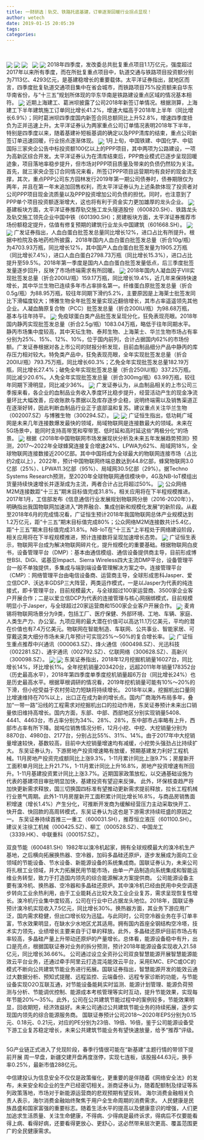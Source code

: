 ```yaml
---
title: 一财研选｜轨交、铁路托底基建，订单逐渐回暖行业拐点显现！
author: wetech
date: 2019-01-15 20:05:39
tags: 
categories: 
---
```

 
<!-- more -->
<img align="center" border="0" src="https://imgcdn.yicai.com/uppics/images/2019/01/ba4621aeea20249219215986272a0ab5.jpg" />
<img align="center" border="0" src="https://imgcdn.yicai.com/uppics/images/2019/01/815bb91fadafde60f3ca73f60dc4ab13.jpg" />

<img align="center" border="0" src="https://imgcdn.yicai.com/uppics/images/2019/01/1f8b76c852e010ecdaad4c3da2ad733b.jpg" />
 
<img align="center" border="0" src="https://imgcdn.yicai.com/uppics/images/2019/01/57d1728073284c470c35c54603a94272.jpg" />

<img align="center" border="0" src="https://imgcdn.yicai.com/uppics/images/2019/01/2781d5e5ce4db478507c99e07ece9f31.jpg" />
2018年四季度，发改委总共批复重点项目1.1万亿元，强度超过2017年以来所有季度，而在所批复重点项目中，轨道交通与铁路项目投资额分别为7113亿、4293亿元，是基建稳增长的重要载体。太平洋证券指出，就地区而言，四季度批复轨道交通项目集中在省会城市，而铁路项目75%投资额来自华东华南省份，与“十三五”规划所体现的华东华南是铁路建设重点区域的情况基本相符。
<img align="center" border="0" src="https://imgcdn.yicai.com/uppics/images/2019/01/acf5f1ff0a75180bdc3c3aa0dc9a9787.jpg" />
近期上海建工、葛洲坝披露了公司2018年新签订单情况。根据测算，上海建工下半年建筑施工订单同比增长41.2%，增速大幅高于2018年上半年（同比增长6.9%）；同时葛洲坝四季度国内新签合同总额同比上升52.8%，增速四季度扭负为正并迅速上升。太平洋证券认为两家重点公司订单情况表明2018年下半年，特别是四季度以来，随着基建补短板基调的确定以及PPP清库的结束，重点公司新签订单迅速回暖，行业拐点逐渐体现。
<img align="center" border="0" src="https://imgcdn.yicai.com/uppics/images/2019/01/55a82ca8b4032b0b40e1216cf3a06c63.jpg" />
1月上旬，中国铁建、中国化学、中铝国际三家央企公告中标投资额100亿以上的PPP项目，其中两项为公路建设，一项为高新区综合开发。太平洋证券认为在清库结束后，PPP商业模式已逐步呈现回暖迹象，项目落地率稳步提升，但市场对PPP项目质量及带来的负债仍然较为关注。首先，就三家央企签订合同情况来看，所签订PPP项目运营期均有良好的现金流支撑，其次，重点PPP公司东方园林发行2019年第一期公司债券时，债券期限仅为两年，并且在第一年末追加回售权利，而太平洋证券认为上述条款体现了投资者对公司PPP项目现金流质量以及PPP投资增加公司负债的担忧。同时，也注意到了PPP单个项目投资额逐渐增大，这也将有利于资金实力更加雄厚的龙头企业。
<img align="center" border="0" src="https://imgcdn.yicai.com/uppics/images/2019/01/8de7d28ab2058eaf7d5b49f7eff86e5a.jpg" />
基建板块方面，太平洋证券推荐轨交施工龙头隧道股份（600820.SH）、铁路龙头及轨交施工领先企业中国中铁（601390.SH）；房建板块方面，太平洋证券推荐市场份额稳定提升，估值有修复预期的建筑行业龙头中国建筑（601668.SH）。
<img align="center" border="0" src="https://imgcdn.yicai.com/uppics/images/2019/01/f0cc8d495f50ea468f0945fc76c8f54b.jpg" />

<img align="center" border="0" src="https://imgcdn.yicai.com/uppics/images/2019/01/f9726186469eaa525e234b3db96cf520.jpg" />
广发证券指出，人血白蛋白批签发总量同比增长12%，进口占比有所提升。根据中检院及各地药检所披露，2018年国内人血白蛋白批签发总量（折合10g/瓶）为4703.93万瓶，同比增长12%，其中国产人血白蛋白批签发量为1905.2万瓶（同比增长7.4%），进口人血白蛋白2798.73万瓶（同比增长15.3%），进口占比提升至59.5%。2018年第一季度是国内人血白蛋白批签发量低点，后三季度批签发量逐步回升，反映了市场终端需求有所回暖。
<img align="center" border="0" src="https://imgcdn.yicai.com/uppics/images/2019/01/eb5b9df22989536f1eb3f7ade482a4a4.jpg" />
2018年国内人凝血因子VIII实现批签发总量（折合200IU/瓶）159.17万瓶，同比增长19.4%，近几年来保持快速增长，其中华兰生物已连续多年市占率排名第一。纤维蛋白原批签发总量（折合0.5g/瓶）为88.95万瓶，较往年同期下滑约5.2%，主要原因是上海莱士批签发同比下滑幅度较大；博雅生物全年批签发量实现近翻倍增长，其市占率遥遥领先其他企业。人凝血酶原复合物（PCC）批签发总量（折合200IU/瓶）为98.68万瓶，基本与往年持平。
<img align="center" border="0" src="https://imgcdn.yicai.com/uppics/images/2019/01/c375d4b66cd226f4a3b045f52b96342d.jpg" />
免疫球蛋白类产品批签发呈现分化，狂免表现亮眼。2018年国内静丙实现批签发总量（折合2.5g/瓶）1083.04万瓶，略低于往年同期水平。静丙市场集中度较高，其中天坛生物、泰邦生物、上海莱士、华兰生物市场占有率分别为25%、15%、12%、10%，位于国内前列，合计占据国内62%的市场份额。广发证券根据对各上市公司的财报分析发现，目前血制品细分产品中静丙的库存压力相对较大。特免类产品中，狂免表现亮眼，全年实现批签发总量（折合200IU/瓶）793.75万瓶，同比增长60.3%；乙免全年实现批签发总量182.19万瓶，同比增长27.4%；破免全年实现批签发总量（折合250IU/瓶）337.25万瓶，同比减少20.6%。人免全年实现批签发总量（折合300mg/瓶）63.99万瓶，较往年同期下滑明显，同比减少36%。
<img align="center" border="0" src="https://imgcdn.yicai.com/uppics/images/2019/01/f2446e2867076149d3dedd280718283e.jpg" />
广发证券认为，从血制品相关的上市公司三季报来看，各企业的血制品业务收入季度环比稳步提升，经营活动产生的现金净流量环比大幅改善，应收账款与票据以及库存逐步企稳，说明终端需以及销售渠道正在逐渐好转，因此判断血制品行业正于底部温和复苏。建议重点关注华兰生物（002007.SZ）与博雅生物（300294.SZ）。
<img align="center" border="0" src="https://imgcdn.yicai.com/uppics/images/2019/01/b73cdd0972f638b8963ce19620ef0b95.jpg" />

<img align="center" border="0" src="https://imgcdn.yicai.com/uppics/images/2019/01/bc77d3192d1cc9ae965e7d06229808d0.jpg" />
广证恒生指出，低功耗广域网是未来几年连接数爆发最快的领域，局域物联网是连接数最大的领域。未来在5G场景中，能同时支持高带宽和窄带宽、低时延和高时延这些“两极分化”的场景。
<img align="center" border="0" src="https://imgcdn.yicai.com/uppics/images/2019/01/64dc1821368e81ffc32eb3be3a8a70dd.jpg" />
根据《2018年中国物联网市场发展现状分析及未来五年发展趋势预测》预测，2017～2022年全球蜂窝连接复合增速24%、LPWA为62%、局域网18%，全球物联网连接数接近200亿部。其中中国将成为全球最大的物联网连接市场（占比约2成以上），2022年，预计中国物联网终端总数达到44.8亿部，蜂窝物联网3.0亿部（25%）、LPWA11.3亿部（95%）、局域网30.5亿部（29%）。据Techno Systems Research预测，至2020年全球物联网通信模块中，4G及NB-IoT模组出货量持续快速增长并逐渐成为主流，两者合计占比将超过50%。
<img align="center" border="0" src="https://imgcdn.yicai.com/uppics/images/2019/01/af03e31bcddda2d547d68f34024a5580.jpg" />
公众网络M2M连接数距“十三五”期末目标值完成31.8%，相关应用将在下半程规模推进。2017年1月，工信部发布《信息通信行业发展规划物联网分册（2016-2020年）》，明确指出我国物联网加速进入“跨界融合、集成创新和规模化发展”的新阶段。从截至2018年6月的完成情况看，广证恒生预计2018年我国物联网总体产业规模达到1.2万亿元，距“十三五”期末目标值完成80%；公众网络M2M连接数共计5.4亿，距“十三五”期末目标值完成31.8%。NB-IoT在“十三五”上半程处于网络建设阶段，相关应用将在下半程规模推进，预计连接数将呈现加速增长态势。
<img align="center" border="0" src="https://imgcdn.yicai.com/uppics/images/2019/01/659355ec427f654650972669d491f5ac.jpg" />
广证恒生表示，物联网平台成为解决物联网碎片化，提升规模化的重要基础。根据物联网白皮书，设备管理平台（DMP）：基本由通信模组、通信设备提供商主导，目前形成博世BSI、DiGi、诺基亚Impact、Sierra Wireless四大主流DMP平台，设备管理平台一般不单独提供，多集成与端到端设备管理解决方案之中。连接管理平台（CMP）：网络管理平台由电信设备商、运营商主导，全球形成思科Jasper、爱立信DCP、沃达丰GDSP三大阵营，两类运作模式，一是以Jasper为代表的纯连接式，即卡管理平台，目前规模最大，与全球超过100家运营商、3500家企业客户开展合作；二是以爱立信DCP为代表的连接管理与核心网捆绑模式，目前规模明显小于Jasper，与全球超过20家运营商和1500家企业客户开展合作。
<img align="center" border="0" src="https://imgcdn.yicai.com/uppics/images/2019/01/287f69fd561bf64d717db038cbb2335d.jpg" />
麦肯锡将物联网场景分为9类，包括工厂、医疗保健、外部环境、工地、车辆、家庭、人类生产力、办公室。九项应用的最大潜在价值可以高达11.1万亿美元，平均的潜在价值也有7.4万亿美元。物联网在智能制造、车联网、公共事业、智能家居、可穿戴这类大细分市场未来几年预计可实现25%～50%的复合增长率。
<img align="center" border="0" src="https://imgcdn.yicai.com/uppics/images/2019/01/a13cb6e041e306937663525479704060.jpg" />
广证恒生重点推荐中兴通讯（000063.SZ）、烽火通信（600498.SZ）、光迅科技（002281.SZ）、通宇通讯（002792.SZ）、亿联网络（300628.SZ）、高新兴（300098.SZ）。
<img align="center" border="0" src="https://imgcdn.yicai.com/uppics/images/2019/01/956703945808aad65b9b4f9ab5be8120.jpg" />

<img align="center" border="0" src="https://imgcdn.yicai.com/uppics/images/2019/01/320697a710238053de2bb39b685cd332.jpg" />
东吴证券指出，2018年12月挖掘机销量16027台，同比增长14%，环比增长1%。全年挖机销量203420台，远超2011年年销量178352台（历史最高水平），2018年第四季度单季度挖机销量超6万台（同比增长24%）也是历史最高水平。根据草根调研的情况看，2019年挖机销量可能有10%～20%的下滑，但小挖受益于农村劳动力短缺将持续增长。
2018年以来，挖掘机出口量同比增速维持在70%以上，出口正在成为新的增长点。国内厂商海外布局多年，叠加“一带一路”沿线的工程需求对挖掘机出口的拉动作用，东吴证券预计未来出口销量依旧维持高增长。国内方面，东部、中部、西部地区分别实现销量5408、4441、4463台，市占率分别为34%、28%、28%，东中部市占率略有上升，西部市占率有所下降。就吨位销售情况分析，12月小挖、中挖、大挖销量分别为8870台、4980台、2177台，分别占比55%、31%、14%。由于2017年中大挖销量增速较快，基数较高，目前中大挖销量增速均有减缓，小挖势头强劲占比持续扩大。
东吴证券认为，下游房地产投资增速略有放缓，预期基建发力利好工程机械。11月房地产投资完成额同比上涨9.3%，1-11月累计同比上涨9.7%；房屋新开工面积单月同比上升21.7%，1-11月累计同比上升16.8%，房地产投资增速有所回升。1-11月基建投资累计同比上涨3.7%。近期国家政策放松，以交通基础设施为代表的基建项目审批明显加快，基建投资有望迎来反弹。
此外，环保核查趋严将加快更新需求释放，国三切换国四标准有望推动更新需求提前释放，拉长工程机械行业景气周期。此外1-11月房屋新开工面积累计同比增长16.8%，与商品房销售面积增速（增长1.4%）产生分化，可推断开发商为缓解经营压力主动采取快开工、快开盘、快回款的高周转模式，东吴证券认为这也是下游需求持续旺盛的原因之一。
东吴证券持续首推三一重工（600031.SH），推荐恒立液压（601100.SH）。建议关注徐工机械（000425.SZ）、柳工（000528.SZ）、中国龙工（3339.HK）、中联重科（000157.SZ）。

双良节能（600481.SH）1982年以溴冷机起家，拥有全球规模最大的溴冷机生产基地，之后横向拓展换热器、空冷器，加码多晶硅还原炉，逐步发展成为面向工业领域的节能设备、节水设备、新能源设备的系统集成商。国联证券认为，未来公司将扎根工业领域，并大力拓展民用节能市场，由单一产品制造向系统集成和智能运维业务转型，致力于打造国内领先的综合能源解决方案提供商。
公司能源设备主要有溴冷机、换热器、空冷器和多晶硅还原炉。其中溴冷机已经由民用中央空调逐步转向工业余热利用，由于工业能耗占比较大及工业企业复苏，需求呈现恢复性增长。溴冷机行业集中度较高，公司在行业中已占据龙头地位。2018年，国联证券预计溴冷机实现收入7.5亿元，同比增长30%。换热器方面，其业务下游应用广泛，国内需求稳健，但出口增长较为迅猛。与此同时，公司空冷器业务在手订单丰富，节水效果明显，在缺水少水地区尤其适用。拥有国内首座全钢结构空冷塔，技术实力领先，业绩增长主要来自于订单的释放。此外，多晶硅还原炉目前市场占有率较高，多晶硅产量上升带动还原炉的产量增长。总体看，能源设备稳中有升，出口是亮点，根据国联证券对业务的拆分预测，预计2018年能源设备实现收入21.58亿元，同比增长36.66%。
公司通过设立全资孙公司双良智慧能源开展智慧能源能效云平台业务，还通过牵手阿里云打造混沌能效云平台，采用EMC、EPC或OC的模式不断向公共建筑节能业务进行拓展。国联证券指出，智慧能源开发的能效云通过大数据分析、预知式提醒、远程监控、云端备份、远程专家诊断的功能，与节能设备实现O2O互联互通，对节能设备能耗实时监测、能源计划管理、能源负荷预测与分析、节能调优控制、能源成本考核管理等实时互动，提升节能效果，实现每年节能20%～35%。此外，公司在公共建筑节能过程中的案例较多，节能效果明显，回收期短，经济效益好。未来公司通过公共建筑节能业务的持续拓展，逐步实现国内领先的综合能源服务商。
国联证券预计公司2018～2020年EPS分别为0.15元、0.18元、0.21元，对应的PE分别为23倍、19倍、16倍，鉴于公司能源设备受下游工业复苏稳定增长，未来公共建筑节能业务有望快速放量，给予“推荐”评级。
 
 
 
 
5G产业链正式进入了兑现阶段，春季行情很可能在“新基建”主题行情的带领下提前开展 
周一早盘，新疆交建开盘再度涨停，实现七连板，该股报44.63元，换手率0.25%，最新市值288亿元。
中信建投认为信息安全不仅仅是政策催化，更重要的是伴随着《网络安全法》的发布，未来安全和企业的生产已经密切相关。浙商证券认为，随着配额制及绿证等系列政策落地，市场对于新能源运营商的悲观预期有望反转。
海尔消费金融相关负责人表示，海尔消费金融始终聚焦于用户全生命周期的消费需求。
人民健康是民族昌盛和国家富强的重要标志。随着生活水平的提高以及健康意识的增强，人们更加追求生活质量、关注生命健康，不得病、少得病是最终诉求，得病后不仅要能看得上病、看得好病，还要看得更放心、更舒心，这必然带来层次更高、覆盖范围更广的全民健康需求。
